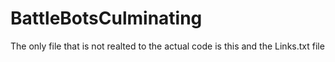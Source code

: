 # BattleBotsCulminating
The only file that is not realted to the actual code is this and the Links.txt file
